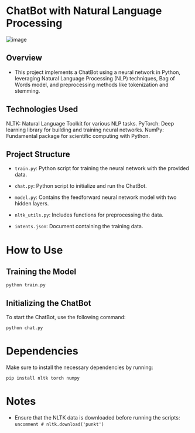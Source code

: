 # ChatBot with Natural Language Processing

![image](https://github.com/normyee/chatbot-pytorch_NLP/assets/63208510/8edcef31-84fc-4995-808b-7254dd203d9e)
## Overview
- This project implements a ChatBot using a neural network in Python, leveraging Natural Language Processing (NLP) techniques, Bag of Words model, and preprocessing methods like tokenization and stemming.

## Technologies Used
NLTK: Natural Language Toolkit for various NLP tasks.
PyTorch: Deep learning library for building and training neural networks.
NumPy: Fundamental package for scientific computing with Python.

## Project Structure
- `train.py`: Python script for training the neural network with the provided data.

- `chat.py`: Python script to initialize and run the ChatBot.

- `model.py`: Contains the feedforward neural network model with two hidden layers.

- `nltk_utils.py`: Includes functions for preprocessing the data.

- `intents.json`: Document containing the training data.

# How to Use
## Training the Model

```
python train.py
```

## Initializing the ChatBot
To start the ChatBot, use the following command:

```
python chat.py
```

# Dependencies
Make sure to install the necessary dependencies by running:

```
pip install nltk torch numpy 
```
# Notes
- Ensure that the NLTK data is downloaded before running the scripts: `uncomment # nltk.download('punkt')`


